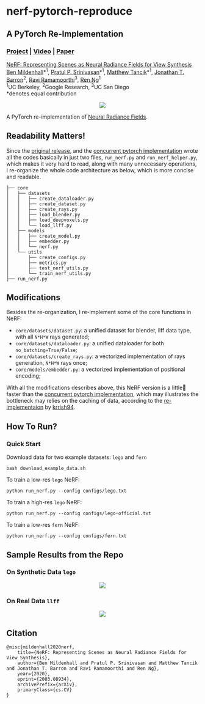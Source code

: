 # nerf-pytorch-reproduce

## A PyTorch Re-Implementation

### [Project](http://tancik.com/nerf) | [Video](https://youtu.be/JuH79E8rdKc) | [Paper](https://arxiv.org/abs/2003.08934)

[NeRF: Representing Scenes as Neural Radiance Fields for View Synthesis](http://tancik.com/nerf)  
 [Ben Mildenhall](https://people.eecs.berkeley.edu/~bmild/)\*<sup>1</sup>,
 [Pratul P. Srinivasan](https://people.eecs.berkeley.edu/~pratul/)\*<sup>1</sup>,
 [Matthew Tancik](http://tancik.com/)\*<sup>1</sup>,
 [Jonathan T. Barron](http://jonbarron.info/)<sup>2</sup>,
 [Ravi Ramamoorthi](http://cseweb.ucsd.edu/~ravir/)<sup>3</sup>,
 [Ren Ng](https://www2.eecs.berkeley.edu/Faculty/Homepages/yirenng.html)<sup>1</sup> <br>
 <sup>1</sup>UC Berkeley, <sup>2</sup>Google Research, <sup>3</sup>UC San Diego  
  \*denotes equal contribution

<p align="center">
    <img src="imgs/pipeline.jpg"/>
</p>


A PyTorch re-implementation of [Neural Radiance Fields](http://tancik.com/nerf).

## Readability Matters!

Since the [original release](https://github.com/bmild/nerf), and the [concurrent pytorch implementation](https://github.com/yenchenlin/nerf-pytorch) wrote all the codes basically in just two files, `run_nerf.py` and `run_nerf_helper.py`, which makes it very hard to read, along with many unnecessary operations, I re-organize the whole code architecture as below, which is more concise and readable.

```shell
├── core
│   ├── datasets
│   │   ├── create_dataloader.py
│   │   ├── create_dataset.py
│   │   ├── create_rays.py
│   │   ├── load_blender.py
│   │   ├── load_deepvoxels.py
│   │   └── load_llff.py
│   ├── models
│   │   ├── create_model.py
│   │   ├── embedder.py
│   │   └── nerf.py
│   └── utils
│       ├── create_configs.py
│       ├── metrics.py
│       ├── test_nerf_utils.py
│       └── train_nerf_utils.py
├── run_nerf.py
```

## Modifications

Besides the re-organization, I re-implement some of the core functions in NeRF:

+ `core/datasets/dataset.py`: a unified dataset for blender, llff data type, with all `N*H*W` rays generated;
+ `core/datasets/dataloader.py`: a unified dataloader for both `no_batching=True/False`;
+ `core/datasets/create_rays.py`: a vectorized implementation of rays generation, `N*H*W` rays once;
+ `core/models/embedder.py`: a vectorized implementation of positional encoding;

With all the modifications describes above, this NeRF version is a little🫠 faster than the [concurrent pytorch implementation](https://github.com/yenchenlin/nerf-pytorch), which may illustrates the bottleneck may relies on the caching of data, according to the [re-implementaion](https://github.com/krrish94/nerf-pytorch) by [krrish94](https://github.com/krrish94).

## How To Run?

### Quick Start

Download data for two example datasets: `lego` and `fern`

```shell
bash download_example_data.sh
```

To train a low-res `lego` NeRF:

```shell
python run_nerf.py --config configs/lego.txt
```

To train a high-res `lego` NeRF:

```shell
python run_nerf.py --config configs/lego-official.txt
```

To train a low-res `fern` NeRF:

```shell
python run_nerf.py --config configs/fern.txt
```

## Sample Results from the Repo


### On Synthetic Data `lego`

<p align="center"> 
    <img src="imgs/lego-lowres.gif">
</p>


### On Real Data `llff`

<p align="center"> 
    <img src="imgs/fern-lowres.gif">
</p>

## Citation

```
@misc{mildenhall2020nerf,
    title={NeRF: Representing Scenes as Neural Radiance Fields for View Synthesis},
    author={Ben Mildenhall and Pratul P. Srinivasan and Matthew Tancik and Jonathan T. Barron and Ravi Ramamoorthi and Ren Ng},
    year={2020},
    eprint={2003.08934},
    archivePrefix={arXiv},
    primaryClass={cs.CV}
}
```

